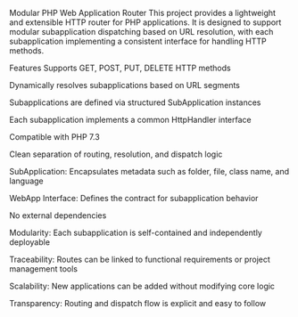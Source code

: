 Modular PHP Web Application Router
This project provides a lightweight and extensible HTTP router for PHP applications. It is designed to support modular subapplication dispatching based on URL resolution, with each subapplication implementing a consistent interface for handling HTTP methods.

Features
Supports GET, POST, PUT, DELETE HTTP methods

Dynamically resolves subapplications based on URL segments

Subapplications are defined via structured SubApplication instances

Each subapplication implements a common HttpHandler interface

Compatible with PHP 7.3

Clean separation of routing, resolution, and dispatch logic

SubApplication: Encapsulates metadata such as folder, file, class name, and language

WebApp Interface: Defines the contract for subapplication behavior


No external dependencies

Modularity: Each subapplication is self-contained and independently deployable

Traceability: Routes can be linked to functional requirements or project management tools

Scalability: New applications can be added without modifying core logic

Transparency: Routing and dispatch flow is explicit and easy to follow
